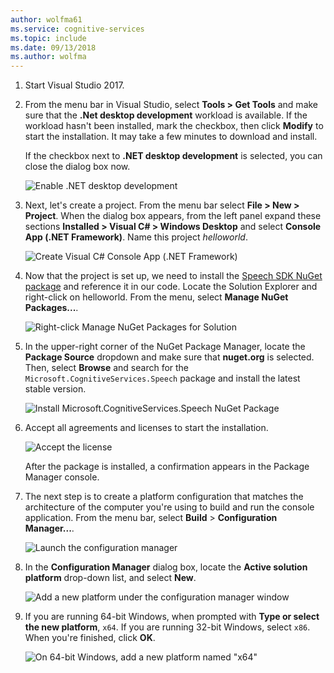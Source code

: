 ```yaml
---
author: wolfma61
ms.service: cognitive-services
ms.topic: include
ms.date: 09/13/2018
ms.author: wolfma
---
```


1. Start Visual Studio 2017.

1. From the menu bar in Visual Studio, select **Tools > Get Tools** and make sure that the **.Net desktop development** workload is available. If the workload hasn't been installed, mark the checkbox, then click **Modify** to start the installation. It may take a few minutes to download and install.

   If the checkbox next to **.NET desktop development** is selected, you can close the dialog box now.

   ![Enable .NET desktop development](~/articles/cognitive-services/speech-service/media/sdk/vs-enable-net-desktop-workload.png)

1. Next, let's create a project. From the menu bar select **File > New > Project**. When the dialog box appears, from the left panel expand these sections **Installed > Visual C# > Windows Desktop** and select **Console App (.NET Framework)**. Name this project *helloworld*.

    ![Create Visual C# Console App (.NET Framework)](~/articles/cognitive-services/speech-service/media/sdk/qs-csharp-dotnet-windows-01-new-console-app.png "Create Visual C# Console App (.NET Framework)")

1. Now that the project is set up, we need to install the [Speech SDK NuGet package](https://aka.ms/csspeech/nuget) and reference it in our code. Locate the Solution Explorer and right-click on helloworld. From the menu, select **Manage NuGet Packages...**.

   ![Right-click Manage NuGet Packages for Solution](~/articles/cognitive-services/speech-service/media/sdk/qs-csharp-dotnet-windows-02-manage-nuget-packages.png "Manage NuGet Packages for Solution")

1. In the upper-right corner of the NuGet Package Manager, locate the **Package Source** dropdown and make sure that **nuget.org** is selected. Then, select **Browse** and search for the `Microsoft.CognitiveServices.Speech` package and install the latest stable version.

   ![Install Microsoft.CognitiveServices.Speech NuGet Package](~/articles/cognitive-services/speech-service/media/sdk/qs-csharp-dotnet-windows-03-nuget-install-1.0.0.png "Install NuGet package")

1. Accept all agreements and licenses to start the installation.

   ![Accept the license](~/articles/cognitive-services/speech-service/media/sdk/qs-csharp-dotnet-windows-04-nuget-license.png "Accept the license")

    After the package is installed, a confirmation appears in the Package Manager console.

1. The next step is to create a platform configuration that matches the architecture of the computer you're using to build and run the console application. From the menu bar, select **Build** > **Configuration Manager...**.

    ![Launch the configuration manager](~/articles/cognitive-services/speech-service/media/sdk/qs-csharp-dotnet-windows-05-cfg-manager-click.png "Launch the configuration manager")

1. In the **Configuration Manager** dialog box, locate the **Active solution platform** drop-down list, and select **New**.

    ![Add a new platform under the configuration manager window](~/articles/cognitive-services/speech-service/media/sdk/qs-csharp-dotnet-windows-06-cfg-manager-new.png "Add a new platform under the configuration manager window")

1. If you are running 64-bit Windows, when prompted with **Type or select the new platform**, `x64`. If you are running 32-bit Windows, select `x86`. When you're finished, click **OK**.

    ![On 64-bit Windows, add a new platform named "x64"](~/articles/cognitive-services/speech-service/media/sdk/qs-csharp-dotnet-windows-07-cfg-manager-add-x64.png "Add x64 platform")
